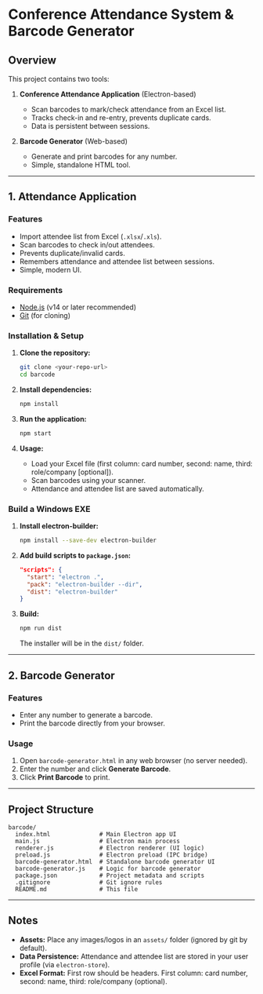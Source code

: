 # Conference Attendance System & Barcode Generator

## Overview
This project contains two tools:

1. **Conference Attendance Application** (Electron-based)
   - Scan barcodes to mark/check attendance from an Excel list.
   - Tracks check-in and re-entry, prevents duplicate cards.
   - Data is persistent between sessions.

2. **Barcode Generator** (Web-based)
   - Generate and print barcodes for any number.
   - Simple, standalone HTML tool.

---

## 1. Attendance Application

### **Features**
- Import attendee list from Excel (`.xlsx`/`.xls`).
- Scan barcodes to check in/out attendees.
- Prevents duplicate/invalid cards.
- Remembers attendance and attendee list between sessions.
- Simple, modern UI.

### **Requirements**
- [Node.js](https://nodejs.org/) (v14 or later recommended)
- [Git](https://git-scm.com/) (for cloning)

### **Installation & Setup**

1. **Clone the repository:**
   ```sh
   git clone <your-repo-url>
   cd barcode
   ```

2. **Install dependencies:**
   ```sh
   npm install
   ```

3. **Run the application:**
   ```sh
   npm start
   ```

4. **Usage:**
   - Load your Excel file (first column: card number, second: name, third: role/company [optional]).
   - Scan barcodes using your scanner.
   - Attendance and attendee list are saved automatically.

### **Build a Windows EXE**

1. **Install electron-builder:**
   ```sh
   npm install --save-dev electron-builder
   ```
2. **Add build scripts to `package.json`:**
   ```json
   "scripts": {
     "start": "electron .",
     "pack": "electron-builder --dir",
     "dist": "electron-builder"
   }
   ```
3. **Build:**
   ```sh
   npm run dist
   ```
   The installer will be in the `dist/` folder.

---

## 2. Barcode Generator

### **Features**
- Enter any number to generate a barcode.
- Print the barcode directly from your browser.

### **Usage**
1. Open `barcode-generator.html` in any web browser (no server needed).
2. Enter the number and click **Generate Barcode**.
3. Click **Print Barcode** to print.

---

## Project Structure

```
barcode/
  index.html              # Main Electron app UI
  main.js                 # Electron main process
  renderer.js             # Electron renderer (UI logic)
  preload.js              # Electron preload (IPC bridge)
  barcode-generator.html  # Standalone barcode generator UI
  barcode-generator.js    # Logic for barcode generator
  package.json            # Project metadata and scripts
  .gitignore              # Git ignore rules
  README.md               # This file
```

---

## Notes
- **Assets:** Place any images/logos in an `assets/` folder (ignored by git by default).
- **Data Persistence:** Attendance and attendee list are stored in your user profile (via `electron-store`).
- **Excel Format:** First row should be headers. First column: card number, second: name, third: role/company (optional).